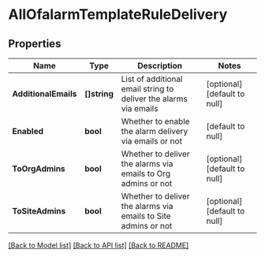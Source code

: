 # AllOfalarmTemplateRuleDelivery

## Properties
Name | Type | Description | Notes
------------ | ------------- | ------------- | -------------
**AdditionalEmails** | **[]string** | List of additional email string to deliver the alarms via emails | [optional] [default to null]
**Enabled** | **bool** | Whether to enable the alarm delivery via emails or not | [default to null]
**ToOrgAdmins** | **bool** | Whether to deliver the alarms via emails to Org admins or not | [optional] [default to null]
**ToSiteAdmins** | **bool** | Whether to deliver the alarms via emails to Site admins or not | [optional] [default to null]

[[Back to Model list]](../README.md#documentation-for-models) [[Back to API list]](../README.md#documentation-for-api-endpoints) [[Back to README]](../README.md)

